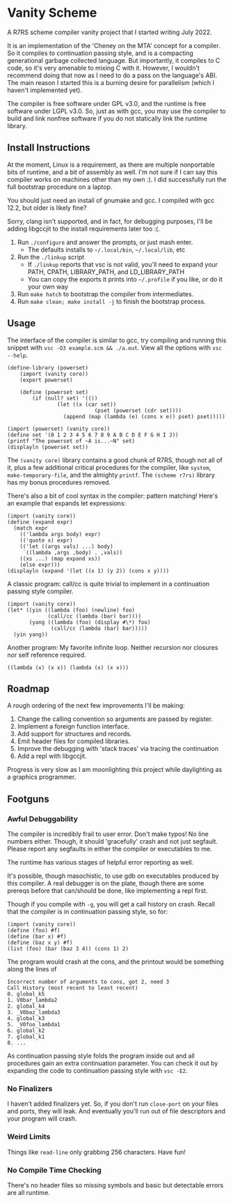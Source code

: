 # Vanity Scheme

A R7RS scheme compiler vanity project that I started writing July 2022.

It is an implementation of the 'Cheney on the MTA' concept for a compiler. So it compiles to continuation passing style, and is a compacting generational garbage collected language. But importantly, it compiles to C code, so it's very amenable to mixing C with it. However, I wouldn't recommend doing that now as I need to do a pass on the language's ABI. The main reason I started this is a burning desire for parallelism (which I haven't implemented yet).

The compiler is free software under GPL v3.0, and the runtime is free software under LGPL v3.0. So, just as with gcc, you may use the compiler to build and link nonfree software if you do not statically link the runtime library.

## Install Instructions

At the moment, Linux is a requirement, as there are multiple nonportable bits of runtime, and a bit of assembly as well. I'm not sure if I can say this compiler works on machines other than my own :). I did successfully run the full bootstrap procedure on a laptop.

You should just need an install of gnumake and gcc. I compiled with gcc 12.2, but older is likely fine?

Sorry, clang isn't supported, and in fact, for debugging purposes, I'll be adding libgccjit to the install requirements later too :(.

1. Run `./configure` and answer the prompts, or just mash enter.
	* The defaults installs to `~/.local/bin`, `~/.local/lib`, etc
2. Run the `./linkup` script
	* If `./linkup` reports that vsc is not valid, you'll need to expand your PATH, CPATH, LIBRARY\_PATH, and LD\_LIBRARY\_PATH
	* You can copy the exports it prints into `~/.profile` if you like, or do it your own way
3. Run `make hatch` to bootstrap the compiler from intermediates.
4. Run `make clean; make install -j` to finish the bootstrap process.

## Usage

The interface of the compiler is similar to gcc, try compiling and running this snippet with `vsc -O3 example.scm && ./a.out`. View all the options with `vsc --help`.

```
(define-library (powerset)
	(import (vanity core))
	(export powerset)

	(define (powerset set)
		(if (null? set) '(())
				(let ((x (car set))
							(pset (powerset (cdr set))))
				  (append (map (lambda (e) (cons x e)) pset) pset)))))

(import (powerset) (vanity core))
(define set '(0 1 2 3 4 5 6 7 8 9 A B C D E F G H I J))
(printf "The powerset of ~A is...~N" set)
(displayln (powerset set))
```

The `(vanity core)` library contains a good chunk of R7RS, though not all of it, plus a few additional critical procedures for the compiler, like `system`, `make-temporary-file`, and the almighty `printf`. The `(scheme r7rs)` library has my bonus procedures removed.

There's also a bit of cool syntax in the compiler: pattern matching! Here's an example that expands let expressions:

```
(import (vanity core))
(define (expand expr)
  (match expr
    (('lambda args body) expr)
    (('quote x) expr)
    (('let ((args vals) ...) body) 
     `((lambda ,args ,body) . ,vals))
    ((xs ...) (map expand xs))
    (else expr)))
(displayln (expand '(let ((x 1) (y 2)) (cons x y))))
```

A classic program: call/cc is quite trivial to implement in a continuation passing style compiler.

```
(import (vanity core))
(let* ((yin ((lambda (foo) (newline) foo)
             (call/cc (lambda (bar) bar))))
       (yang ((lambda (foo) (display #\*) foo)
              (call/cc (lambda (bar) bar)))))
  (yin yang))
```

Another program: My favorite infinite loop. Neither recursion nor closures nor self reference required.

```
((lambda (x) (x x)) (lambda (x) (x x)))
```

## Roadmap

A rough ordering of the next few improvements I'll be making:

1. Change the calling convention so arguments are passed by register.
2. Implement a foreign function interface.
3. Add support for structures and records.
4. Emit header files for compiled libraries.
5. Improve the debugging with 'stack traces' via tracing the continuation
6. Add a repl with libgccjit.

Progress is very slow as I am moonlighting this project while daylighting as a graphics programmer.

## Footguns

### Awful Debuggability

The compiler is incredibly frail to user error. Don't make typos! No line numbers either. Though, it should 'gracefully' crash and not just segfault. Please report any segfaults in either the compiler or executables to me.

The runtime has various stages of helpful error reporting as well.

It's possible, though masochistic, to use gdb on executables produced by this compiler. A real debugger is on the plate, though there are some prereqs before that can/should be done, like implementing a repl first.

Though if you compile with `-g`, you will get a call history on crash. Recall that the compiler is in continuation passing style, so for:

```
(import (vanity core))
(define (foo) #f)
(define (bar x) #f)
(define (baz x y) #f)
(list (foo) (bar (baz 3 4)) (cons 1) 2)
```

The program would crash at the cons, and the printout would be something along the lines of

```
Incorrect number of arguments to cons, got 2, need 3
Call History (most recent to least recent)
0. global_k5
1. V0bar_lambda2
2. global_k4
3. _V0baz_lambda3
4. global_k3
5. _V0foo_lambda1
6. global_k2
7. global_k1
8. ...
```

As continuation passing style folds the program inside out and all procedures gain an extra continuation parameter.  You can check it out by expanding the code to continuation passing style with `vsc -E2`.

### No Finalizers

I haven't added finalizers yet. So, if you don't run `close-port` on your files and ports, they will leak. And eventually you'll run out of file descriptors and your program will crash.

### Weird Limits

Things like `read-line` only grabbing 256 characters. Have fun!

### No Compile Time Checking

There's no header files so missing symbols and basic but detectable errors are all runtime.
